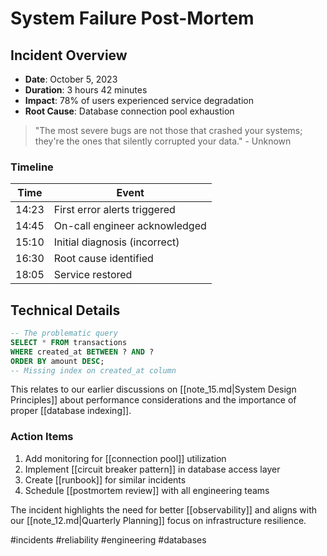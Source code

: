 # System Failure Post-Mortem

## Incident Overview
- **Date**: October 5, 2023
- **Duration**: 3 hours 42 minutes
- **Impact**: 78% of users experienced service degradation
- **Root Cause**: Database connection pool exhaustion

> "The most severe bugs are not those that crashed your systems; they're the ones that silently corrupted your data." - Unknown

### Timeline
| Time | Event |
|------|-------|
| 14:23 | First error alerts triggered |
| 14:45 | On-call engineer acknowledged |
| 15:10 | Initial diagnosis (incorrect) |
| 16:30 | Root cause identified |
| 18:05 | Service restored |

## Technical Details
```sql
-- The problematic query
SELECT * FROM transactions 
WHERE created_at BETWEEN ? AND ? 
ORDER BY amount DESC;
-- Missing index on created_at column
```

This relates to our earlier discussions on [[note_15.md|System Design Principles]] about performance considerations and the importance of proper [[database indexing]].

### Action Items
1. Add monitoring for [[connection pool]] utilization
2. Implement [[circuit breaker pattern]] in database access layer
3. Create [[runbook]] for similar incidents
4. Schedule [[postmortem review]] with all engineering teams

The incident highlights the need for better [[observability]] and aligns with our [[note_12.md|Quarterly Planning]] focus on infrastructure resilience.

#incidents #reliability #engineering #databases